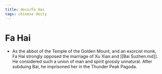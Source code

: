 ```yaml
---
title: docs/Fa Hai
tags: chinese deity
---
```


# Fa Hai 
- As the abbot of the Temple of the Golden Mount, and an exorcist monk, Fa Hai strongly opposed the marriage of Xu Xian and [[Bai Suzhen.md]]. He considered such a union of man and spirit grossly unnatural. After subduing Bai, he imprisoned her in the Thunder Peak Pagoda.